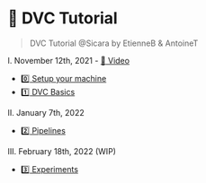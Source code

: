 :rocket: DVC Tutorial
===

> DVC Tutorial @Sicara by EtienneB & AntoineT

I. November 12th, 2021 - [:link: Video](https://drive.google.com/file/d/1nTivw4j11qxLmtZKvd2aKXS2Si_eZJFx/view)
- [:zero: Setup your machine](./docs/0_Setup.md)
- [:one: DVC Basics](./docs/1_Basics.md)

II. January 7th, 2022
- [:two: Pipelines](./docs/2_Pipelines.md)

III. February 18th, 2022 (WIP)
- [:three: Experiments](./docs/3_Experiments.md)
